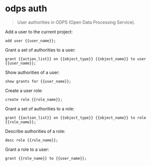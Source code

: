odps auth
=========

> User authorities in ODPS (Open Data Processing Service).

Add a user to the current project:

    add user {{user_name}};

Grant a set of authorities to a user:

    grant {{action_list}} on {{object_type}} {{object_name}} to user {{user_name}};

Show authorities of a user:

    show grants for {{user_name}};

Create a user role:

    create role {{role_name}};

Grant a set of authorities to a role:

    grant {{action_list}} on {{object_type}} {{object_name}} to role {{role_name}};

Describe authorities of a role:

    desc role {{role_name}};

Grant a role to a user:

    grant {{role_name}} to {{user_name}};
